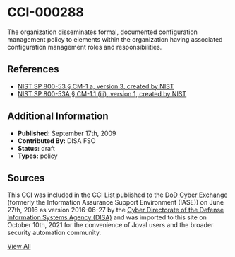 # CCI-000288

The organization disseminates formal, documented configuration management policy to elements within the organization having associated configuration management roles and responsibilities.

## References ##

* [NIST SP 800-53 § CM-1 a, version 3, created by NIST](http://csrc.nist.gov/publications/PubsSPs.html)
* [NIST SP 800-53A § CM-1.1 (iii), version 1, created by NIST](http://csrc.nist.gov/publications/PubsSPs.html)


## Additional Information ##

* **Published:** September 17th, 2009
* **Contributed By:** DISA FSO
* **Status:** draft
* **Types:** policy

## Sources ##

This CCI was included in the CCI List published to the [DoD Cyber Exchange](https://public.cyber.mil/stigs/cci/)
(formerly the Information Assurance Support Environment (IASE)) on June 27th, 2016 as version
2016-06-27 by the [Cyber Directorate of the Defense Information Systems Agency (DISA)](https://public.cyber.mil/about-cyber/)
and was imported to this site on October 10th, 2021 for the convenience of Joval users and the broader
security automation community.

[View All](../README.md)
